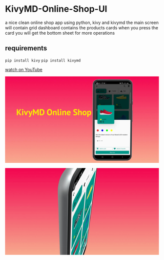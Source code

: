 # KivyMD-Online-Shop-UI

a nice clean online shop app using python, kivy and kivymd the main screen will contain grid dashboard contains 
the products cards when you press the card you will get the bottom sheet for more operations


## requirements

`pip install kivy`
`pip install kivymd`

[watch on YouTube ](https://youtu.be/k-VCWd2bvO8)



![Screenshot](AppScreenshot.jpg)



![Alt Text](app-gif.gif)
